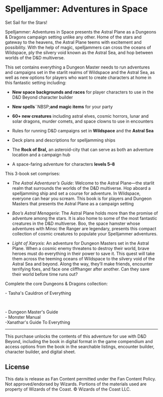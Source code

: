 # Spelljammer: Adventures in Space

<span>Set Sail for the Stars!</span>

<span>Spelljammer: Adventures in Space presents the Astral Plane as a Dungeons &amp; Dragons campaign setting unlike any other. Home of the stars and gateway to the heavens, the Astral Plane teems with excitement and possibility. With the help of magic, spelljammers can cross the oceans of Wildspace, ply the silvery void known as the Astral Sea, and hop between worlds of the D&amp;D multiverse.</span>

<span>This set contains everything a Dungeon Master needs to run adventures and campaigns set in the starlit realms of Wildspace and the Astral Sea, as well as new options for players who want to create characters at home in this fantastic setting including:</span>

- <span><strong>New space backgrounds and races</strong> for player characters to use in the D&amp;D Beyond character builder</span>

- <span><strong>New spells</strong>¨NBSP;<strong>and magic items</strong> for your party</span>

- <span><strong>60+ new creatures</strong> including astral elves, cosmic horrors, lunar and solar dragons, murder comets, and space clowns to use in encounters</span>

- <span>Rules for running D&amp;D campaigns set in <strong>Wildspace</strong> and the <strong>Astral Sea</strong></span>

- <span>Deck plans and descriptions for spelljamming ships</span>

- <span>The <strong>Rock of Bral,</strong> an asteroid-city that can serve as both an adventure location and a campaign hub</span>

- <span>A space-faring adventure for characters <strong>levels 5–8</strong></span>


<!-- -->

<span>This 3-book set comprises:</span>

- <span><em>The Astral Adventurer’s Guide</em>: Welcome to the Astral Plane—the starlit realm that surrounds the worlds of the D&amp;D multiverse. Hop aboard a spelljamming ship and set a course for adventure. In Wildspace, everyone can hear you scream. This book is for players and Dungeon Masters that presents the Astral Plane as a campaign setting</span>

- <span><em>Boo’s Astral Menagerie</em>: The Astral Plane holds more than the promise of adventure among the stars. It is also home to some of the most fantastic creatures in the D&amp;D multiverse. Boo, the space hamster whose adventures with Minsc the Ranger are legendary, presents this compact collection of cosmic creatures to populate your Spelljammer adventures.</span>

- <span><em>Light of Xaryxis</em>: An adventure for Dungeon Masters set in the Astral Plane. When a cosmic enemy threatens to destroy their world, brave heroes must do everything in their power to save it. This quest will take them across the teeming oceans of Wildspace to the silvery void of the Astral Sea and beyond. Along the way, they’ll make friends, encounter terrifying foes, and face one cliffhanger after another. Can they save their world before time runs out?</span>


<!-- -->

Complete the core Dungeons & Dragons collection:<br>

\- <span><a>Tasha's Cauldron of Everything</a></span>

<br>

<span><span>-&nbsp;<span><a>Dungeon Master's Guide</a></span></span><span><br></span><span>-&nbsp;<span><a>Monster Manual</a></span></span><span><br></span><span>-<span><a>Xanathar's Guide To Everything</a></span></span></span>

---

This purchase unlocks the contents of this adventure for use with D&D Beyond, including the book in digital format in the game compendium and access options from the book in the searchable listings, encounter builder, character builder, and digital sheet.



## License

This data is release as Fan Content permitted under the Fan Content Policy. Not approved/endorsed by Wizards. Portions of the materials used are property of Wizards of the Coast. © Wizards of the Coast LLC.
